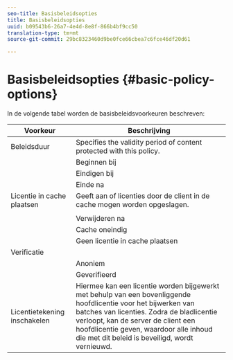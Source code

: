 ```yaml
---
seo-title: Basisbeleidsopties
title: Basisbeleidsopties
uuid: b09543b6-26a7-4e4d-8e8f-866b4bf9cc50
translation-type: tm+mt
source-git-commit: 29bc8323460d9be0fce66cbea7c6fce46df20d61

---
```



# Basisbeleidsopties {#basic-policy-options}

In de volgende tabel worden de basisbeleidsvoorkeuren beschreven:

| Voorkeur | Beschrijving |
|---|---|
| Beleidsduur | Specifies the validity period of content protected with this policy. |
|  | Beginnen bij | De certificaten mogen pas op deze datum/tijd worden gebruikt. |
|  | Eindigen bij | De certificaten kunnen na deze datum/tijd niet meer worden gebruikt. |
|  | Einde na | Hier geeft u op hoe lang een licentie geldig is (in minuten), te beginnen bij het verpakken. |
| Licentie in cache plaatsen | Geeft aan of licenties door de client in de cache mogen worden opgeslagen. |
|  |  | De certificaten kunnen na deze datum/tijd niet meer worden gebruikt. |
|  | Verwijderen na | Hier geeft u op hoe lang een licentie geldig is (in minuten), te beginnen bij het tijdstip waarop de licentie door de licentieserver wordt uitgegeven. |
|  | Cache oneindig | De licentie kan voor onbepaalde tijd in het cachegeheugen worden opgeslagen op de client. |
|  | Geen licentie in cache plaatsen | De licentie wordt mogelijk niet in de cache opgeslagen door de client. Elke keer dat de gebruiker de inhoud afspeelt, moet een nieuwe licentie van de server worden verkregen. |
| Verificatie |  |
|  | Anoniem | Er is geen verificatie vereist om de inhoud weer te geven. |
|  | Geverifieerd | Gebruikersnaam/wachtwoord is vereist. |
| Licentietekening inschakelen | Hiermee kan een licentie worden bijgewerkt met behulp van een bovenliggende hoofdlicentie voor het bijwerken van batches van licenties. Zodra de bladlicentie verloopt, kan de server de client een hoofdlicentie geven, waardoor alle inhoud die met dit beleid is beveiligd, wordt vernieuwd. |

